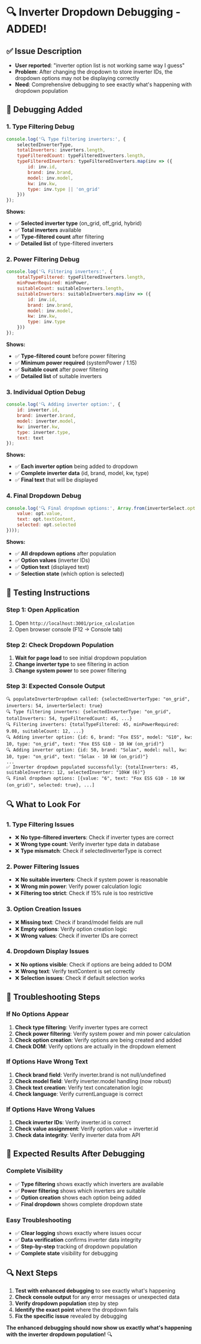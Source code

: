 # 🔍 Inverter Dropdown Debugging - ADDED!

## ✅ **Issue Description**
- **User reported**: "inverter option list is not working same way I guess"
- **Problem**: After changing the dropdown to store inverter IDs, the dropdown options may not be displaying correctly
- **Need**: Comprehensive debugging to see exactly what's happening with dropdown population

## 🔧 **Debugging Added**

### **1. Type Filtering Debug**
```javascript
console.log('🔍 Type filtering inverters:', {
    selectedInverterType,
    totalInverters: inverters.length,
    typeFilteredCount: typeFilteredInverters.length,
    typeFilteredInverters: typeFilteredInverters.map(inv => ({
        id: inv.id,
        brand: inv.brand,
        model: inv.model,
        kw: inv.kw,
        type: inv.type || 'on_grid'
    }))
});
```

**Shows:**
- ✅ **Selected inverter type** (on_grid, off_grid, hybrid)
- ✅ **Total inverters** available
- ✅ **Type-filtered count** after filtering
- ✅ **Detailed list** of type-filtered inverters

### **2. Power Filtering Debug**
```javascript
console.log('🔍 Filtering inverters:', {
    totalTypeFiltered: typeFilteredInverters.length,
    minPowerRequired: minPower,
    suitableCount: suitableInverters.length,
    suitableInverters: suitableInverters.map(inv => ({
        id: inv.id,
        brand: inv.brand,
        model: inv.model,
        kw: inv.kw,
        type: inv.type
    }))
});
```

**Shows:**
- ✅ **Type-filtered count** before power filtering
- ✅ **Minimum power required** (systemPower / 1.15)
- ✅ **Suitable count** after power filtering
- ✅ **Detailed list** of suitable inverters

### **3. Individual Option Debug**
```javascript
console.log('🔍 Adding inverter option:', {
    id: inverter.id,
    brand: inverter.brand,
    model: inverter.model,
    kw: inverter.kw,
    type: inverter.type,
    text: text
});
```

**Shows:**
- ✅ **Each inverter option** being added to dropdown
- ✅ **Complete inverter data** (id, brand, model, kw, type)
- ✅ **Final text** that will be displayed

### **4. Final Dropdown Debug**
```javascript
console.log('🔍 Final dropdown options:', Array.from(inverterSelect.options).map(opt => ({
    value: opt.value,
    text: opt.textContent,
    selected: opt.selected
})));
```

**Shows:**
- ✅ **All dropdown options** after population
- ✅ **Option values** (inverter IDs)
- ✅ **Option text** (displayed text)
- ✅ **Selection state** (which option is selected)

## 🧪 **Testing Instructions**

### **Step 1: Open Application**
1. Open `http://localhost:3001/price_calculation`
2. Open browser console (F12 → Console tab)

### **Step 2: Check Dropdown Population**
1. **Wait for page load** to see initial dropdown population
2. **Change inverter type** to see filtering in action
3. **Change system power** to see power filtering

### **Step 3: Expected Console Output**
```
🔍 populateInverterDropdown called: {selectedInverterType: "on_grid", inverters: 54, inverterSelect: true}
🔍 Type filtering inverters: {selectedInverterType: "on_grid", totalInverters: 54, typeFilteredCount: 45, ...}
🔍 Filtering inverters: {totalTypeFiltered: 45, minPowerRequired: 9.08, suitableCount: 12, ...}
🔍 Adding inverter option: {id: 6, brand: "Fox ESS", model: "G10", kw: 10, type: "on_grid", text: "Fox ESS G10 - 10 kW (on_grid)"}
🔍 Adding inverter option: {id: 50, brand: "Solax", model: null, kw: 10, type: "on_grid", text: "Solax - 10 kW (on_grid)"}
...
✅ Inverter dropdown populated successfully: {totalInverters: 45, suitableInverters: 12, selectedInverter: "10kW (6)"}
🔍 Final dropdown options: [{value: "6", text: "Fox ESS G10 - 10 kW (on_grid)", selected: true}, ...]
```

## 🔍 **What to Look For**

### **1. Type Filtering Issues**
- ❌ **No type-filtered inverters**: Check if inverter types are correct
- ❌ **Wrong type count**: Verify inverter type data in database
- ❌ **Type mismatch**: Check if selectedInverterType is correct

### **2. Power Filtering Issues**
- ❌ **No suitable inverters**: Check if system power is reasonable
- ❌ **Wrong min power**: Verify power calculation logic
- ❌ **Filtering too strict**: Check if 15% rule is too restrictive

### **3. Option Creation Issues**
- ❌ **Missing text**: Check if brand/model fields are null
- ❌ **Empty options**: Verify option creation logic
- ❌ **Wrong values**: Check if inverter IDs are correct

### **4. Dropdown Display Issues**
- ❌ **No options visible**: Check if options are being added to DOM
- ❌ **Wrong text**: Verify textContent is set correctly
- ❌ **Selection issues**: Check if default selection works

## 🎯 **Troubleshooting Steps**

### **If No Options Appear**
1. **Check type filtering**: Verify inverter types are correct
2. **Check power filtering**: Verify system power and min power calculation
3. **Check option creation**: Verify options are being created and added
4. **Check DOM**: Verify options are actually in the dropdown element

### **If Options Have Wrong Text**
1. **Check brand field**: Verify inverter.brand is not null/undefined
2. **Check model field**: Verify inverter.model handling (now robust)
3. **Check text creation**: Verify text concatenation logic
4. **Check language**: Verify currentLanguage is correct

### **If Options Have Wrong Values**
1. **Check inverter IDs**: Verify inverter.id is correct
2. **Check value assignment**: Verify option.value = inverter.id
3. **Check data integrity**: Verify inverter data from API

## 🚀 **Expected Results After Debugging**

### **Complete Visibility**
- ✅ **Type filtering** shows exactly which inverters are available
- ✅ **Power filtering** shows which inverters are suitable
- ✅ **Option creation** shows each option being added
- ✅ **Final dropdown** shows complete dropdown state

### **Easy Troubleshooting**
- ✅ **Clear logging** shows exactly where issues occur
- ✅ **Data verification** confirms inverter data integrity
- ✅ **Step-by-step** tracking of dropdown population
- ✅ **Complete state** visibility for debugging

## 🔍 **Next Steps**

1. **Test with enhanced debugging** to see exactly what's happening
2. **Check console output** for any error messages or unexpected data
3. **Verify dropdown population** step by step
4. **Identify the exact point** where the dropdown fails
5. **Fix the specific issue** revealed by debugging

**The enhanced debugging should now show us exactly what's happening with the inverter dropdown population!** 🔍
